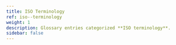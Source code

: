```yaml
---
title: ISO Terminology
ref: iso--terminology
weight: 1
description: Glossary entries categorized **ISO terminology**.
sidebar: false
---
```


